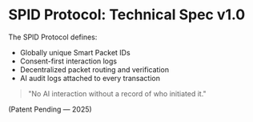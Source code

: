 # SPID Protocol: Technical Spec v1.0

The SPID Protocol defines:

- Globally unique Smart Packet IDs
- Consent-first interaction logs
- Decentralized packet routing and verification
- AI audit logs attached to every transaction

> "No AI interaction without a record of who initiated it."

(Patent Pending — 2025)
